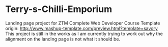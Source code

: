 # Terry-s-Chilli-Emporium
Landing page project for ZTM Complete Web Developer Course
Template origin: http://www.mashup-template.com/preview.html?template=savory
This project is still in the works as I am currently trying to work out why the alignment on the landing page is not what it should be. 
